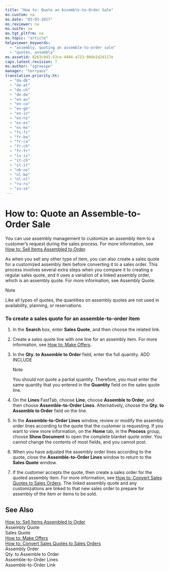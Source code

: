 ```yaml
---
title: "How to: Quote an Assemble-to-Order Sale"
ms.custom: na
ms.date: "03-03-2017"
ms.reviewer: na
ms.suite: na
ms.tgt_pltfrm: na
ms.topic: "article"
helpviewer_keywords: 
  - "assembly, quoting an assemble-to-order sale"
  - "quotes, assembly"
ms.assetid: 8263c043-53ce-4404-a723-98de1d2d117e
caps.latest.revision: 7
ms.author: "sgroespe"
manager: "terryaus"
translation.priority.ht: 
  - "da-dk"
  - "de-at"
  - "de-ch"
  - "de-de"
  - "en-au"
  - "en-ca"
  - "en-gb"
  - "en-in"
  - "en-nz"
  - "es-es"
  - "es-mx"
  - "fi-fi"
  - "fr-be"
  - "fr-ca"
  - "fr-ch"
  - "fr-fr"
  - "is-is"
  - "it-ch"
  - "it-it"
  - "nb-no"
  - "nl-be"
  - "nl-nl"
  - "ru-ru"
  - "sv-se"
---
```

# How to: Quote an Assemble-to-Order Sale
You can use assembly management to customize an assembly item to a customer’s request during the sales process. For more information, see [How to: Sell Items Assembled to Order](../Sales/how-to-sell-items-assembled-to-order.md).  
  
 As when you sell any other type of item, you can also create a sales quote for a customized assembly item before converting it to a sales order. This process involves several extra steps when you compare it to creating a regular sales quote, and it uses a variation of a linked assembly order, which is an assembly quote. For more information, see Assembly Quote.  
  
> [!NOTE]  
>  Like all types of quotes, the quantities on assembly quotes are not used in availability, planning, or reservations.  
  
### To create a sales quote for an assemble\-to\-order item  
  
1.  In the **Search** box, enter **Sales Quote**, and then choose the related link.  
  
2.  Create a sales quote line with one line for an assembly item. For more information, see [How to: Make Offers](../Sales/how-to-make-offers.md).  
  
3.  In the **Qty. to Assemble to Order** field, enter the full quantity. ADD INCLUDE<!--[!INCLUDE[bp_choose_columns](../DesignAndEngineering/includes/bp_choose_columns_md.md)]-->  
  
    > [!NOTE]  
    >  You should not quote a partial quantity. Therefore, you must enter the same quantity that you entered in the **Quantity** field on the sales quote line.  
  
4.  On the **Lines** FastTab, choose **Line**, choose **Assemble to Order**, and then choose **Assemble\-to\-Order Lines**. Alternatively, choose the **Qty. to Assemble to Order** field on the line.  
  
5.  In the **Assemble\-to\-Order Lines** window, review or modify the assembly order lines according to the quote that the customer is requesting. If you want to view more information, on the **Home** tab, in the **Process** group, choose **Show Document** to open the complete blanket quote order. You cannot change the contents of most fields, and you cannot post.  
  
6.  When you have adjusted the assembly order lines according to the quote, close the **Assemble\-to\-Order Lines** window to return to the **Sales Quote** window.  
  
7.  If the customer accepts the quote, then create a sales order for the quoted assembly item. For more information, see [How to: Convert Sales Quotes to Sales Orders](../Sales/how-to-convert-sales-quotes-to-sales-orders.md). The linked assembly quote and any customizations are linked to that new sales order to prepare for assembly of the item or items to be sold.  
  
## See Also  
 [How to: Sell Items Assembled to Order](../Sales/how-to-sell-items-assembled-to-order.md)   
 Assembly Quote   
 Sales Quote   
 [How to: Make Offers](../Sales/how-to-make-offers.md)   
 [How to: Convert Sales Quotes to Sales Orders](../Sales/how-to-convert-sales-quotes-to-sales-orders.md)   
 Assembly Order   
 Qty. to Assemble to Order   
 Assemble\-to\-Order Lines   
 Assemble\-to\-Order Link